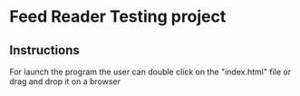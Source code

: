 # Feed Reader Testing project

## Instructions

For launch the program the user can double click on the "index.html" file or drag and drop it on a browser